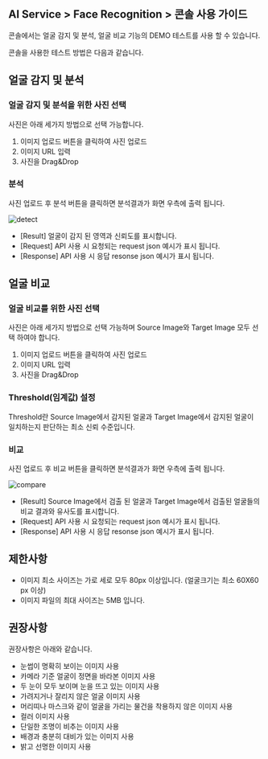 ## AI Service > Face Recognition > 콘솔 사용 가이드

콘솔에서는 얼굴 감지 및 분석, 얼굴 비교 기능의 DEMO 테스트를 사용 할 수 있습니다.

콘솔을 사용한 테스트 방법은 다음과 같습니다.

## 얼굴 감지 및 분석

### 얼굴 감지 및 분석을 위한 사진 선택
사진은 아래 세가지 방법으로 선택 가능합니다.
1. 이미지 업로드 버튼을 클릭하여 사진 업로드
2. 이미지 URL 입력
3. 사진을 Drag&Drop

### 분석
사진 업로드 후 분석 버튼을 클릭하면 
분석결과가 화면 우측에 출력 됩니다.

![detect](http://static.toastoven.net/prod_facerecognition/detect.png)

* [Result] 얼굴이 감지 된 영역과 신뢰도를 표시합니다.
* [Request] API 사용 시 요청되는 request json 예시가 표시 됩니다.
* [Response] API 사용 시 응답 resonse json 예시가 표시 됩니다.


## 얼굴 비교

### 얼굴 비교를 위한 사진 선택
사진은 아래 세가지 방법으로 선택 가능하며 Source Image와 Target Image 모두 선택 하여야 합니다.
1. 이미지 업로드 버튼을 클릭하여 사진 업로드
2. 이미지 URL 입력
3. 사진을 Drag&Drop

### Threshold(임계값) 설정
Threshold란 Source Image에서 감지된 얼굴과 Target Image에서 감지된 얼굴이 
일치하는지 판단하는 최소 신뢰 수준입니다.

### 비교
사진 업로드 후 비교 버튼을 클릭하면 
분석결과가 화면 우측에 출력 됩니다.

![compare](http://static.toastoven.net/prod_facerecognition/compare.png)

* [Result] Source Image에서 검출 된 얼굴과 Target Image에서 검출된 얼굴들의 비교 결과와 유사도를 표시합니다. 
* [Request] API 사용 시 요청되는 request json 예시가 표시 됩니다.
* [Response] API 사용 시 응답 resonse json 예시가 표시 됩니다.

## 제한사항
 - 이미지 최소 사이즈는 가로 세로 모두 80px 이상입니다. (얼굴크기는 최소 60X60 px 이상)
 - 이미지 파일의 최대 사이즈는 5MB 입니다.
 
## 권장사항
권장사항은 아래와 같습니다.

 - 눈썹이 명확히 보이는 이미지 사용
 - 카메라 기준 얼굴이 정면을 바라본 이미지 사용
 - 두 눈이 모두 보이며 눈을 뜨고 있는 이미지 사용
 - 가려지거나 잘리지 않은 얼굴 이미지 사용
 - 머리띠나 마스크와 같이 얼굴을 가리는 물건을 착용하지 않은 이미지 사용
 - 컬러 이미지 사용
 - 단일한 조명이 비추는 이미지 사용
 - 배경과 충분히 대비가 있는 이미지 사용
 - 밝고 선명한 이미지 사용
